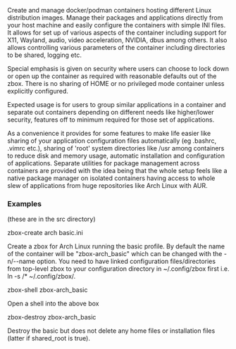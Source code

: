Create and manage docker/podman containers hosting different Linux
distribution images. Manage their packages and applications directly
from your host machine and easily configure the containers with
simple INI files. It allows for set up of various aspects of
the container including support for X11, Wayland, audio, video acceleration,
NVIDIA, dbus among others. It also allows controlling various parameters
of the container including directories to be shared, logging etc.

Special emphasis is given on security where users can choose to lock down
or open up the container as required with reasonable defaults out of the
zbox. There is no sharing of HOME or no privileged mode container unless
explicitly configured.

Expected usage is for users to group similar applications in a container
and separate out containers depending on different needs like higher/lower
security, features off to minimum required for those set of applications.

As a convenience it provides for some features to make life easier like
sharing of your application configuration files automatically
(eg .bashrc, .vimrc etc.), sharing of 'root' system directories
like /usr among containers to reduce disk and memory usage, automatic
installation and configuration of applications. Separate utilities
for package management across containers are provided with the idea
being that the whole setup feels like a native package manager on
isolated containers having access to whole slew of applications from
huge repositories like Arch Linux with AUR.


### Examples

(these are in the src directory)

zbox-create arch basic.ini

Create a zbox for Arch Linux running the basic profile. By default the name of
the container will be "zbox-arch\_basic" which can be changed with the -n/--name option.
You need to have linked configuration files/directories from top-level zbox to your
configuration directory in ~/.config/zbox first i.e. ln -s <zbox-checkout>/\* ~/.config/zbox/.


zbox-shell zbox-arch\_basic

Open a shell into the above box

zbox-destroy zbox-arch\_basic

Destroy the basic but does not delete any home files or installation files (latter if shared\_root is true).
